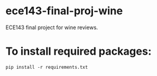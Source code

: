 # ece143-final-proj-wine
ECE143 final project for wine reviews.

# To install required packages:
`pip install -r requirements.txt`